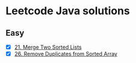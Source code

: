 # Leetcode Java solutions

## Easy
- [X] [21. Merge Two Sorted Lists](https://leetcode.com/problems/merge-two-sorted-lists/)
- [X] [26. Remove Duplicates from Sorted Array](https://leetcode.com/problems/remove-duplicates-from-sorted-array/)
